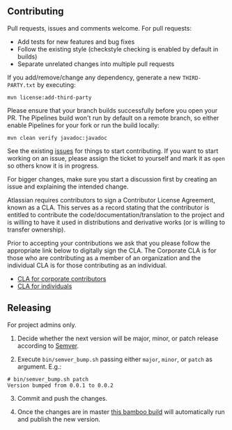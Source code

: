 ## Contributing

Pull requests, issues and comments welcome. For pull requests:

* Add tests for new features and bug fixes
* Follow the existing style (checkstyle checking is enabled by default in builds)
* Separate unrelated changes into multiple pull requests

If you add/remove/change any dependency, generate a new `THIRD-PARTY.txt` by executing:

```
mvn license:add-third-party
```

Please ensure that your branch builds successfully before you open your PR. The Pipelines build won't run by default 
on a remote branch, so either enable Pipelines for your fork or run the build locally: 

```
mvn clean verify javadoc:javadoc
```

See the existing [issues](https://bitbucket.org/atlassian/wiremock-pact-generator/issues) for things to start
contributing. If you want to start working on an issue, please assign the ticket to yourself and mark it as `open`
so others know it is in progress.

For bigger changes, make sure you start a discussion first by creating
an issue and explaining the intended change.

Atlassian requires contributors to sign a Contributor License Agreement,
known as a CLA. This serves as a record stating that the contributor is
entitled to contribute the code/documentation/translation to the project
and is willing to have it used in distributions and derivative works
(or is willing to transfer ownership).

Prior to accepting your contributions we ask that you please follow the appropriate
link below to digitally sign the CLA. The Corporate CLA is for those who are
contributing as a member of an organization and the individual CLA is for
those contributing as an individual.

* [CLA for corporate contributors](https://na2.docusign.net/Member/PowerFormSigning.aspx?PowerFormId=e1c17c66-ca4d-4aab-a953-2c231af4a20b)
* [CLA for individuals](https://na2.docusign.net/Member/PowerFormSigning.aspx?PowerFormId=3f94fbdc-2fbe-46ac-b14c-5d152700ae5d)


## Releasing

For project admins only.

1. Decide whether the next version will be major, minor, or patch release according to
[Semver](http://semver.org/).

2. Execute `bin/semver_bump.sh` passing either `major`, `minor`, or `patch` as argument. E.g.:

```
# bin/semver_bump.sh patch
Version bumped from 0.0.1 to 0.0.2
```

3. Commit and push the changes.

4. Once the changes are in master 
[this bamboo build](https://engservices-bamboo.internal.atlassian.com/browse/IM-WPC)
will automatically run and publish the new version.
